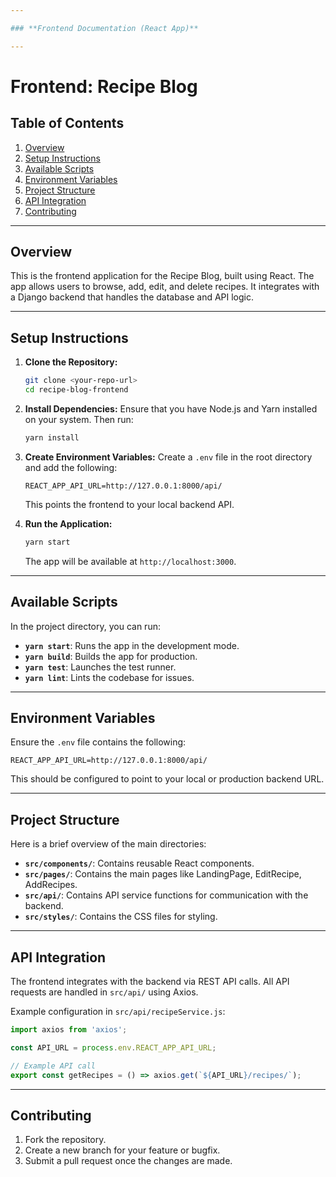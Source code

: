 ```yaml
---

### **Frontend Documentation (React App)**

---
```


# Frontend: Recipe Blog

## Table of Contents
1. [Overview](#overview)
2. [Setup Instructions](#setup-instructions)
3. [Available Scripts](#available-scripts)
4. [Environment Variables](#environment-variables)
5. [Project Structure](#project-structure)
6. [API Integration](#api-integration)
7. [Contributing](#contributing)

---

## Overview
This is the frontend application for the Recipe Blog, built using React. The app allows users to browse, add, edit, and delete recipes. It integrates with a Django backend that handles the database and API logic.

---

## Setup Instructions

1. **Clone the Repository:**
   ```bash
   git clone <your-repo-url>
   cd recipe-blog-frontend
   ```

2. **Install Dependencies:**
   Ensure that you have Node.js and Yarn installed on your system. Then run:
   ```bash
   yarn install
   ```

3. **Create Environment Variables:**
   Create a `.env` file in the root directory and add the following:
   ```
   REACT_APP_API_URL=http://127.0.0.1:8000/api/
   ```

   This points the frontend to your local backend API.

4. **Run the Application:**
   ```bash
   yarn start
   ```
   The app will be available at `http://localhost:3000`.

---

## Available Scripts

In the project directory, you can run:

- **`yarn start`**: Runs the app in the development mode.
- **`yarn build`**: Builds the app for production.
- **`yarn test`**: Launches the test runner.
- **`yarn lint`**: Lints the codebase for issues.

---

## Environment Variables

Ensure the `.env` file contains the following:
```
REACT_APP_API_URL=http://127.0.0.1:8000/api/
```
This should be configured to point to your local or production backend URL.

---

## Project Structure
Here is a brief overview of the main directories:
- **`src/components/`**: Contains reusable React components.
- **`src/pages/`**: Contains the main pages like LandingPage, EditRecipe, AddRecipes.
- **`src/api/`**: Contains API service functions for communication with the backend.
- **`src/styles/`**: Contains the CSS files for styling.

---

## API Integration
The frontend integrates with the backend via REST API calls. All API requests are handled in `src/api/` using Axios.

Example configuration in `src/api/recipeService.js`:
```javascript
import axios from 'axios';

const API_URL = process.env.REACT_APP_API_URL;

// Example API call
export const getRecipes = () => axios.get(`${API_URL}/recipes/`);
```

---

## Contributing
1. Fork the repository.
2. Create a new branch for your feature or bugfix.
3. Submit a pull request once the changes are made.
